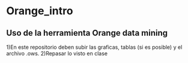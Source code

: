 # Orange_intro
## Uso de la herramienta Orange data mining
1)En este repositorio deben subir las graficas, tablas (si es posible) y el archivo .ows.
2)Repasar lo visto en clase
